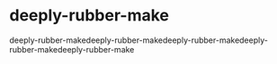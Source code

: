 # deeply-rubber-make
deeply-rubber-makedeeply-rubber-makedeeply-rubber-makedeeply-rubber-makedeeply-rubber-make
